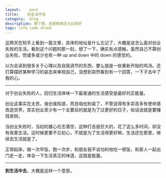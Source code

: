 ```yaml
---
layout:    post
title:    到生活中去
category:  blog
description: 想了想，还是释放压力比较好
tags: life code drunk
---
```

这两天在知乎上看到一篇文章，具体的地址是什么忘记了，大概是说怎么面对创业失败的生活。看到这个问题的那一刻，想了一下，确实有点感触，虽然自己不算创业失败，但或多或少也有一种 up and down 中的 down 的感觉的。

以为会读到很多关于心理以及自我调节的东西，要么就是一些重新开始的鸡汤。还打算摆好某种学习的姿态来审视自己，没想到突然看到有一个回答，一下子击中了我的心。

----

对于创业失败的人，回归生活体味一下最普通的生活感受是最好的正能量。

创业这事实在太苦，谁创谁知道，而且咱也别装了，不管说得有多崇高多有使命感改造世界，其实创业至少有一个主要目的就是为了过更好的日子，俗话说就是要赚钱发财。

当创业失败时，当初的雄心壮志落空，这种打击是巨大的，花了这么多时间，却没有改善生活。这时候更要不忘初心，不就是为了生活得更好嘛，生活还在那里，继续去生活就是了。

正常起床，做一次早饭，跑一次步，和朋友我不谈功利地吃一顿饭，和家人一起出门走一走，体会一下生活真正的味道，这就是能量。

----

**到生活中去**，大概是这样一个意思。

